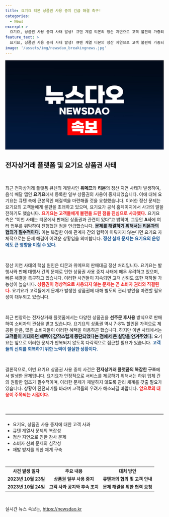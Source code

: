 ```yaml
---
title: 요기요 티몬 상품권 사용 중지 긴급 해결 촉구!
categories:
  - News
excerpt: >
  요기요, 상품권 사용 중지 사태 발생! 큐텐 계열 티몬의 정산 지연으로 고객 불편이 가중되며, 요기요가 긴급 해결 촉구. 푸짐한 할인 혜택이 사라질 위기에 놓였습니다. 클릭해 자세히 확인하세요!
feature_text: >
  요기요, 상품권 사용 중지 사태 발생! 큐텐 계열 티몬의 정산 지연으로 고객 불편이 가중되며, 요기요가 긴급 해결 촉구. 푸짐한 할인 혜택이 사라질 위기에 놓였습니다. 클릭해 자세히 확인하세요!
image: '/assets/img/newsdao_breakingnews.jpg'
---
```


<p><img src="/assets/img/newsdao_breakingnews.jpg" alt="koreaapp 속보" /></p>

<h2 data-ke-size="size26">전자상거래 플랫폼 및 요기요 상품권 사태</h2>

<p data-ke-size="size16">&nbsp;</p>

<p>최근 전자상거래 플랫폼 큐텐의 계열사인 <b>위메프</b>와 <b>티몬</b>의 정산 지연 사태가 발생하여, 음식 배달 앱인 <b>요기요</b>에서 등록한 일부 상품권의 사용이 중지되었습니다. 이에 대해 요기요는 큐텐 측에 근본적인 해결책을 마련해줄 것을 요청했습니다. 이러한 정산 문제는 요기요의 고객들에게 불편을 초래하고 있으며, 요기요가 공식 홈페이지에서 사과의 말을 전하기도 했습니다. <b><span style="color: #ee2323;">요기요는 고객들에게 불편을 드린 점을 진심으로 사과했다.</span></b> 요기요 측은 “이번 사태는 티몬에서 판매된 상품권과 관련이 있다”고 밝히며, 그동안 <b>A사</b>에 여러 업무를 위탁하여 진행했던 점을 언급했습니다. <b><span style="background-color: #21538527;">문제를 해결하기 위해서는 티몬과의 협의가 필수적이다.</span></b> 이는 복잡한 이해 관계자 간의 협력이 이뤄지지 않는다면 요기요 자체적으로는 문제 해결이 어려운 상황임을 의미합니다. <b><span style="color: #1a5490;">정산 실패 문제는 요기요의 운영에도 큰 영향을 미칠 수 있다.</span></b></p>

<p data-ke-size="size16">&nbsp;</p>

<p>정산 지연 사태의 핵심 원인은 티몬과 위메프의 판매대금 정산 처리입니다. 요기요는 발행사와 판매 대행사 간의 문제로 인한 상품권 사용 중지 사태에 매우 우려하고 있으며, 빠른 해결을 촉구하고 있습니다. 이러한 사건들이 지속되면 고객 신뢰도 또한 저하될 가능성이 높습니다. <b><span style="color: #ee2323;">상품권이 정상적으로 사용되지 않는 문제는 곧 소비자 권리와 직결된다.</span></b> 요기요가 고객들에게 문제가 발생한 상품권에 대해 별도의 관리 방안을 마련할 필요성이 대두되고 있습니다.</p>

<p data-ke-size="size16">&nbsp;</p>

<p>최근 번창하는 전자상거래 플랫폼에서는 다양한 상품권을 <b>선주문 후사용</b> 방식으로 판매하여 소비자의 관심을 받고 있습니다. 요기요의 상품권 역시 7-8% 할인된 가격으로 제공된 만큼, 많은 소비자들이 이러한 혜택을 이용하곤 했습니다. 하지만 이번 사태에서는 <b><span style="background-color: #21538527;">고객들이 기대하던 혜택이 갑작스럽게 중단되었다는 점에서 큰 실망을 안겨주었다.</span></b> 요기요는 앞으로 이러한 문제가 반복되지 않도록 다각적으로 접근할 필요가 있습니다. <b><span style="color: #1a5490;">고객들의 신뢰를 회복하기 위한 노력이 절실한 상황이다.</span></b></p>

<p data-ke-size="size16">&nbsp;</p>

<p>결론적으로, 이번 요기요 상품권 사용 중지 사건은 <b>전자상거래 플랫폼의 복잡한 구조</b>에서 발생한 문제입니다. 요기요가 안정적으로 서비스를 제공하기 위해서는 하위 업체 간의 원활한 협조가 필수적이며, 이러한 문제가 재발하지 않도록 관리 체계를 갖출 필요가 있습니다. 상황이 진전되기를 바라며 고객들의 우려가 해소되길 바랍니다. <b><span style="color: #ee2323;">앞으로의 대응이 주목되는 시점이다.</span></b> </p>

<p data-ke-size="size16">&nbsp;</p>

<hr style="border: 1px solid #ccc; margin: 20px 0;">

<ul>
    <li>요기요, 상품권 사용 중지에 대한 고객 사과</li>
    <li>큐텐 계열사 문제의 복잡성</li>
    <li>정산 지연으로 인한 감사 문제</li>
    <li>소비자 신뢰 문제의 심각성</li>
    <li>재발 방지를 위한 체계 구축</li>
</ul>

<p data-ke-size="size16">&nbsp;</p>

<table style="width: 100%; border-collapse: collapse;">
    <tr>
        <td style="text-align: center; height: 17px;"><b>사건 발생 일자</b></td>
        <td style="text-align: center; height: 17px;"><b>주요 내용</b></td>
        <td style="text-align: center; height: 17px;"><b>대처 방안</b></td>
    </tr>
    <tr>
        <td style="text-align: center; height: 17px;"><b>2023년 10월 23일</b></td>
        <td style="text-align: center; height: 17px;"><b>상품권 일부 사용 중지</b></td>
        <td style="text-align: center; height: 17px;"><b>큐텐과의 협의 및 고객 안내</b></td>
    </tr>
    <tr>
        <td style="text-align: center; height: 17px;"><b>2023년 10월 24일</b></td>
        <td style="text-align: center; height: 17px;"><b>고객 사과 공지와 후속 조치</b></td>
        <td style="text-align: center; height: 17px;"><b>문제 해결을 위한 협력 요청</b></td>
    </tr>
</table>

<p data-ke-size="size16">&nbsp;</p>
실시간 뉴스 속보는, <a href="https://newsdao.kr" rel="dofollow">https://newsdao.kr</a>


